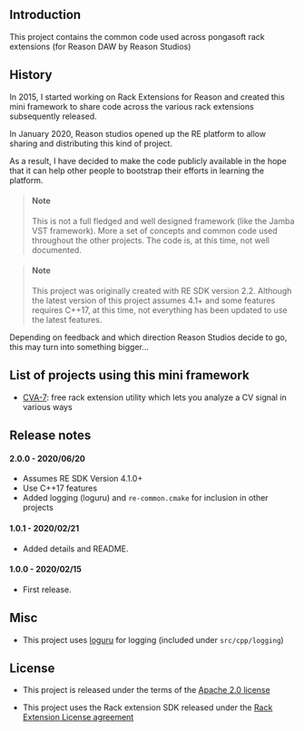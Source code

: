 Introduction
------------

This project contains the common code used across pongasoft rack extensions (for Reason DAW by Reason Studios)

History
-------

In 2015, I started working on Rack Extensions for Reason and created this mini framework to share code across the various rack extensions subsequently released.

In January 2020, Reason studios opened up the RE platform to allow sharing and distributing this kind of project.

As a result, I have decided to make the code publicly available in the hope that it can help other people to bootstrap their efforts in learning the platform.

> #### Note
> This is not a full fledged and well designed framework (like the Jamba VST framework). More a set of concepts and common code used throughout the other projects. The code is, at this time, not well documented.

> #### Note
> This project was originally created with RE SDK version 2.2. Although the latest version of this project assumes 4.1+ and some features requires C++17, at this time, not everything has been updated to use the latest features.

Depending on feedback and which direction Reason Studios decide to go, this may turn into something bigger...

List of projects using this mini framework
------------------------------------------

- [CVA-7](https://github.com/pongasoft/re-cva-7): free rack extension utility which lets you analyze a CV signal in various ways

Release notes
-------------

#### 2.0.0 - 2020/06/20

- Assumes RE SDK Version 4.1.0+
- Use C++17 features 
- Added logging (loguru) and `re-common.cmake` for inclusion in other projects

#### 1.0.1 - 2020/02/21

- Added details and README.

#### 1.0.0 - 2020/02/15

- First release.

Misc
----

- This project uses [loguru](https://github.com/emilk/loguru) for logging (included under `src/cpp/logging`)


License
-------

- This project is released under the terms of the [Apache 2.0 license](LICENSE.txt)

- This project uses the Rack extension SDK released under the [Rack Extension License agreement](RE_License.txt)
